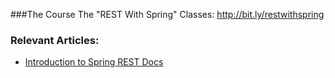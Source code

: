 ###The Course
The "REST With Spring" Classes: http://bit.ly/restwithspring

### Relevant Articles:
- [Introduction to Spring REST Docs](http://www.baeldung.com/spring-rest-docs)
